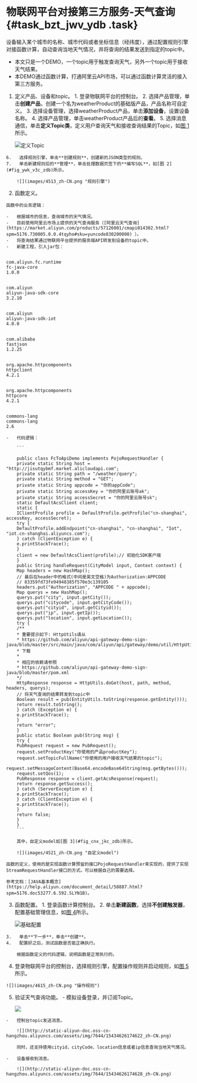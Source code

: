 # 物联网平台对接第三方服务-天气查询 {#task_bzt_jwv_ydb .task}

设备输入某个城市的名称、城市代码或者坐标信息（经纬度），通过配置规则引擎对接函数计算，自动查询当地天气情况，并将查询的结果发送到指定的topic中。

-   本文只是一个DEMO，一个topic用于触发查询天气，另外一个topic用于接收天气结果。
-   本DEMO通过函数计算，打通阿里云API市场，可以通过函数计算灵活的接入第三方服务。

1.   定义产品、设备和topic。 
    1.   登录物联网平台的控制台。 
    2.   选择产品管理，单击**创建产品**，创建一个名为weatherProduct的基础版产品，产品名称可自定义。 
    3.   选择设备管理，选择weatherProduct产品，单击**添加设备**，设置设备名称。 
    4.   选择产品管理，单击weatherProduct产品后的**查看**。 
    5.   选择消息通信，单击**定义Topic类**，定义用户查询天气和接收查询结果的Topic，如[图 1](#fig_yjq_shc_zdb)所示。 

        ![](images/4509_zh-CN.png "定义Topic")

    6.   选择规则引擎，单击**创建规则**，创建新的JSON类型的规则。 
    7.   单击新建规则后的**管理**，单击处理数据页签下的**编写SQL**，如[图 2](#fig_ywk_v3c_zdb)所示。 

        ![](images/4513_zh-CN.png "规则引擎")

2.   函数定义。 

    函数中的业务逻辑：

    -   根据城市的信息，查询城市的天气情况。
    -   目前使用阿里云市场上提供的天气查询服务（[阿里云天气查询](https://market.aliyun.com/products/57126001/cmapi014302.html?spm=5176.730005.0.0.4tqyho#sku=yuncode830200000) ）。
    -   将查询结果通过物联网平台提供的服务端API转发到设备的topic中。
    -   新建工程，引入jar包：

```

com.aliyun.fc.runtime
fc-java-core
1.0.0


com.aliyun
aliyun-java-sdk-core
3.2.10


com.aliyun
aliyun-java-sdk-iot
4.0.0


com.alibaba
fastjson
1.2.25


org.apache.httpcomponents
httpclient
4.2.1


org.apache.httpcomponents
httpcore
4.2.1


commons-lang
commons-lang
2.6

```

    -   代码逻辑：

        ```
        
        public class FcToApiDemo implements PojoRequestHandler {
        private static String host = "http://jisutqybmf.market.alicloudapi.com";
        private static String path = "/weather/query";
        private static String method = "GET";
        private static String appcode = "你的appCode";
        private static String accessKey = "你的阿里云账号ak";
        private static String accessSecret = "你的阿里云账号sk";
        static DefaultAcsClient client;
        static {
        IClientProfile profile = DefaultProfile.getProfile("cn-shanghai", accessKey, accessSecret);
        try {
        DefaultProfile.addEndpoint("cn-shanghai", "cn-shanghai", "Iot", "iot.cn-shanghai.aliyuncs.com");
        } catch (ClientException e) {
        e.printStackTrace();
        }
        client = new DefaultAcsClient(profile);// 初始化SDK客户端
        }
        public String handleRequest(CityModel input, Context context) {
        Map headers = new HashMap();
        // 最后在header中的格式(中间是英文空格)为Authorization:APPCODE
        // 83359fd73fe94948385f570e3c139105
        headers.put("Authorization", "APPCODE " + appcode);
        Map querys = new HashMap();
        querys.put("city", input.getCity());
        querys.put("citycode", input.getCityCode());
        querys.put("cityid", input.getCityid());
        querys.put("ip", input.getIp());
        querys.put("location", input.getLocation());
        try {
        /**
        * 重要提示如下: HttpUtils请从
        * https://github.com/aliyun/api-gateway-demo-sign-java/blob/master/src/main/java/com/aliyun/api/gateway/demo/util/HttpUtils.java
        * 下载
        *
        * 相应的依赖请参照
        * https://github.com/aliyun/api-gateway-demo-sign-java/blob/master/pom.xml
        */
        HttpResponse response = HttpUtils.doGet(host, path, method, headers, querys);
        // 将天气查询的结果转发到topic中
        Boolean result = pub(EntityUtils.toString(response.getEntity()));
        return result.toString();
        } catch (Exception e) {
        e.printStackTrace();
        }
        return "error";
        }
        public static Boolean pub(String msg) {
        try {
        PubRequest request = new PubRequest();
        request.setProductKey("你使用的产品productKey");
        request.setTopicFullName("你使用的用户接收天气结果的topic");
        request.setMessageContent(Base64.encodeBase64String(msg.getBytes()));
        request.setQos(1);
        PubResponse response = client.getAcsResponse(request);
        return response.getSuccess();
        } catch (ServerException e) {
        e.printStackTrace();
        } catch (ClientException e) {
        e.printStackTrace();
        }
        return false;
        }
        }
        ```

        其中，自定义model如[图 3](#fig_cnx_jkc_zdb)所示。

        ![](images/4521_zh-CN.png "自定义model")

    函数的定义，使用的是实现函数计算预留的接口PojoRequestHandler来实现的，提供了实现StreamRequestHandler接口的方式。可以根据自己的需要选择。

    参考文档：[JAVA基本概念](https://help.aliyun.com/document_detail/58887.html?spm=5176.doc53277.6.592.SLYN1B)。

3.   函数配置。 
    1.   登录函数计算控制台。 
    2.   单击**新建函数**，选择**不创建触发器**，配置基础管理信息，如[图 4](#fig_byz_tfd_zdb)所示。 

        ![](images/4602_zh-CN.png "基础配置")

    3.   单击**下一步**，单击**创建**。 
    4.   配置好之后，测试函数是否能正确执行。 

        根据函数定义的代码逻辑，说明函数是正常执行的。

4.   登录物联网平台的控制台，选择规则引擎，配置操作规则并启动规则，如[图 5](#fig_gxz_3hd_zdb)所示。 

    ![](images/4615_zh-CN.png "操作规则")

5.   验证天气查询功能。 
    -   模拟设备登录，并订阅Topic。

        ![](http://static-aliyun-doc.oss-cn-hangzhou.aliyuncs.com/assets/img/7644/15434626174619_zh-CN.png)

    -   控制台topic发送消息。

        ![](http://static-aliyun-doc.oss-cn-hangzhou.aliyuncs.com/assets/img/7644/15434626174622_zh-CN.png)

        同时，还支持使用cityid，cityCode、location信息或者ip信息查询当地天气情况。

    -   设备接收到消息。

        ![](http://static-aliyun-doc.oss-cn-hangzhou.aliyuncs.com/assets/img/7644/15434626174628_zh-CN.png)


